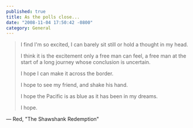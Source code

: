 ```yaml
---
published: true
title: As the polls close...
date: "2008-11-04 17:50:42 -0800"
category: General
---
```


> I find I'm so excited, I can barely sit still or hold a thought in my head.
>
> I think it is the excitement only a free man can feel, a free man at the
> start of a long journey whose conclusion is uncertain.
>
> I hope I can make it across the border.
>
> I hope to see my friend, and shake his hand.
>
> I hope the Pacific is as blue as it has been in my dreams.
>
> I hope.

&mdash; Red, "The Shawshank Redemption"
